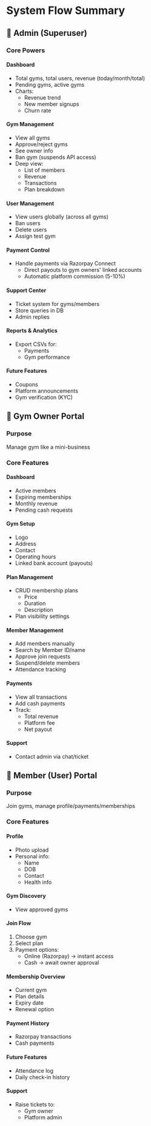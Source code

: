 # System Flow Summary

## 👑 Admin (Superuser)

### Core Powers

#### Dashboard
- Total gyms, total users, revenue (today/month/total)
- Pending gyms, active gyms
- Charts:
  - Revenue trend
  - New member signups 
  - Churn rate

#### Gym Management
- View all gyms
- Approve/reject gyms
- See owner info
- Ban gym (suspends API access)
- Deep view:
  - List of members
  - Revenue
  - Transactions
  - Plan breakdown

#### User Management
- View users globally (across all gyms)
- Ban users
- Delete users
- Assign test gym

#### Payment Control
- Handle payments via Razorpay Connect
  - Direct payouts to gym owners' linked accounts
  - Automatic platform commission (5-10%)

#### Support Center
- Ticket system for gyms/members
- Store queries in DB
- Admin replies

#### Reports & Analytics
- Export CSVs for:
  - Payments
  - Gym performance

#### Future Features
- Coupons
- Platform announcements
- Gym verification (KYC)

## 💪 Gym Owner Portal

### Purpose
Manage gym like a mini-business

### Core Features

#### Dashboard
- Active members
- Expiring memberships
- Monthly revenue
- Pending cash requests

#### Gym Setup
- Logo
- Address
- Contact
- Operating hours
- Linked bank account (payouts)

#### Plan Management
- CRUD membership plans
  - Price
  - Duration
  - Description
- Plan visibility settings

#### Member Management
- Add members manually
- Search by Member ID/name
- Approve join requests
- Suspend/delete members
- Attendance tracking

#### Payments
- View all transactions
- Add cash payments
- Track:
  - Total revenue
  - Platform fee
  - Net payout

#### Support
- Contact admin via chat/ticket

## 👤 Member (User) Portal

### Purpose
Join gyms, manage profile/payments/memberships

### Core Features

#### Profile
- Photo upload
- Personal info:
  - Name
  - DOB
  - Contact
  - Health info

#### Gym Discovery
- View approved gyms

#### Join Flow
1. Choose gym
2. Select plan
3. Payment options:
   - Online (Razorpay) → instant access
   - Cash → await owner approval

#### Membership Overview
- Current gym
- Plan details
- Expiry date
- Renewal option

#### Payment History
- Razorpay transactions
- Cash payments

#### Future Features
- Attendance log
- Daily check-in history

#### Support
- Raise tickets to:
  - Gym owner
  - Platform admin

